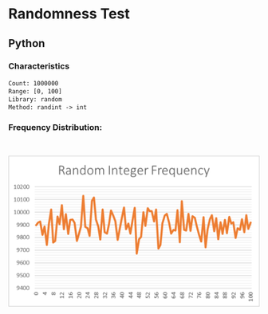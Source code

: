 # Randomness Test

## Python

### Characteristics

```
Count: 1000000
Range: [0, 100]
Library: random
Method: randint -> int
```

### Frequency Distribution:
<br/>

![Frequency Distribution Chart for Random Integers Generated in Python](./results/python.png)